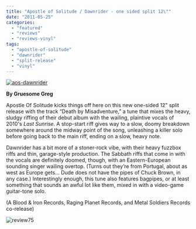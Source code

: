 ```yaml
---
title: "Apostle of Solitude / Dawnrider - one sided split 12\""
date: "2011-05-25"
categories: 
  - "featured"
  - "reviews"
  - "reviews-vinyl"
tags: 
  - "apostle-of-solitude"
  - "dawnrider"
  - "split-release"
  - "vinyl"
---
```


[![](http://www.hellbound.ca/wp-content/uploads/2011/05/aos-dawnrider.jpg "aos-dawnrider")](http://www.hellbound.ca/wp-content/uploads/2011/05/aos-dawnrider.jpg)

**By Gruesome Greg**

Apostle Of Solitude kicks things off here on this new one-sided 12" split release with the track “Death by Misadventure,” a tune that mixes the heavy, sludgy riffing of their debut album with the wailing, plaintive vocals of 2010's _Last Sunrise_. A stop-start riff gives way to a slow, doomy breakdown somewhere around the midway point of the song, unleashing a killer solo before going back to the main riff, ending on a slow, heavy note.

Dawnrider has a bit more of a stoner-rock vibe, with their heavy fuzzbox riffs and thin, garage-style production. The Sabbath riffs that come in with the vocals are definitely doomed, though, with an Eastern-European sounding singer wailing overtop. (Turns out they’re from Portugal, about as west as Europe gets… Dude does not have the pipes of Chuck Brown, in any case.) Interestingly enough, this tune also features bagpipes, or at least something that sounds an awful lot like them, mixed in with a video-game guitar-tone solo.

(A Blood & Iron Records, Raging Planet Records, and Metal Soldiers Records co-release)

![](http://www.hellbound.ca/wp-content/uploads/2009/09/review75.png "review75")
